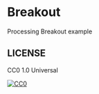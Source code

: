 # Breakout
Processing Breakout example

## LICENSE
CC0 1.0 Universal

[![CC0](http://i.creativecommons.org/p/zero/1.0/88x31.png)](LICENSE)
